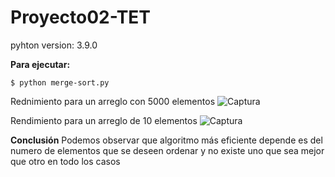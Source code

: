 # Proyecto02-TET

pyhton version: 3.9.0

**Para ejecutar:**
```
$ python merge-sort.py
```

Rednimiento para un arreglo con 5000 elementos
![Captura](https://user-images.githubusercontent.com/11285528/97112351-cda38400-16b1-11eb-994b-cf98d4d424e0.PNG)

Rendimiento para un arreglo de 10 elementos
![Captura](https://user-images.githubusercontent.com/11285528/97112561-f5471c00-16b2-11eb-9a40-16261e318a62.PNG)

**Conclusión**
Podemos observar que algoritmo más eficiente depende es del numero de elementos que se deseen ordenar y no existe uno que sea mejor que otro en todo los casos
